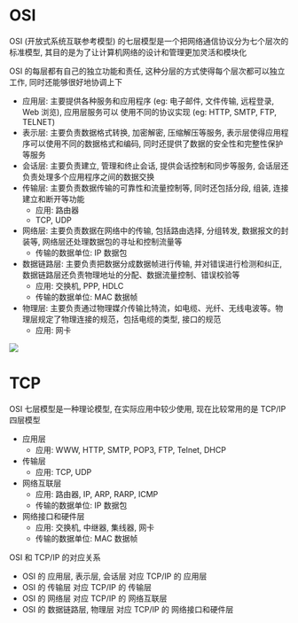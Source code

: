 # OSI

OSI (开放式系统互联参考模型) 的七层模型是一个把网络通信协议分为七个层次的标准模型, 其目的是为了让计算机网络的设计和管理更加灵活和模块化

OSI 的每层都有自己的独立功能和责任, 这种分层的方式使得每个层次都可以独立工作, 同时还能够很好地协调上下

- 应用层: 主要提供各种服务和应用程序 (eg: 电子邮件, 文件传输, 远程登录, Web 浏览), 应用层服务可以 使用不同的协议实现 (eg: HTTP, SMTP, FTP, TELNET)
- 表示层: 主要负责数据格式转换, 加密解密, 压缩解压等服务, 表示层使得应用程序可以使用不同的数据格式和编码, 同时还提供了数据的安全性和完整性保护等服务
- 会话层: 主要负责建立, 管理和终止会话, 提供会话控制和同步等服务, 会话层还负责处理多个应用程序之间的数据交换
- 传输层: 主要负责数据传输的可靠性和流量控制等, 同时还包括分段, 组装, 连接建立和断开等功能
  - 应用: 路由器
  - TCP, UDP
- 网络层: 主要负责数据在网络中的传输, 包括路由选择, 分组转发, 数据报文的封装等, 网络层还处理数据包的寻址和控制流量等
  - 传输的数据单位: IP 数据包
- 数据链路层: 主要负责把数据分成数据帧进行传输, 并对错误进行检测和纠正, 数据链路层还负责物理地址的分配、数据流量控制、错误校验等
  - 应用: 交换机, PPP, HDLC
  - 传输的数据单位: MAC 数据帧
- 物理层: 主要负责通过物理媒介传输比特流，如电缆、光纤、无线电波等。物理层规定了物理连接的规范，包括电缆的类型, 接口的规范
  - 应用: 网卡

![](https://note-sun.oss-cn-shanghai.aliyuncs.com/image/202403041351618.png)

# TCP

OSI 七层模型是一种理论模型, 在实际应用中较少使用, 现在比较常用的是 TCP/IP 四层模型

- 应用层
  - 应用: WWW, HTTP, SMTP, POP3, FTP, Telnet, DHCP
- 传输层
  - 应用: TCP, UDP
- 网络互联层
  - 应用: 路由器, IP, ARP, RARP, ICMP
  - 传输的数据单位: IP 数据包
- 网络接口和硬件层
  - 应用: 交换机, 中继器, 集线器, 网卡
  - 传输的数据单位: MAC 数据帧

OSI 和 TCP/IP 的对应关系

- OSI 的 应用层, 表示层, 会话层 对应 TCP/IP 的 应用层
- OSI 的 传输层 对应 TCP/IP 的 传输层
- OSI 的 网络层 对应 TCP/IP 的 网络互联层
- OSI 的 数据链路层, 物理层 对应 TCP/IP 的 网络接口和硬件层